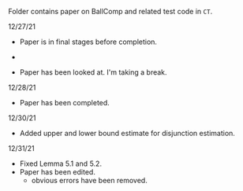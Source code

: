 Folder contains paper on BallComp and related test code in `CT`. 

12/27/21

- Paper is in final stages before completion.
*
- Paper has been looked at. I'm taking a break.

12/28/21

- Paper has been completed.

12/30/21

- Added upper and lower bound estimate for disjunction estimation.

12/31/21

- Fixed Lemma 5.1 and 5.2. 
- Paper has been edited.
	* obvious errors have been removed.
